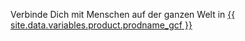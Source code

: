 Verbinde Dich mit Menschen auf der ganzen Welt in [{{ site.data.variables.product.prodname_gcf }}](https://github.community)
